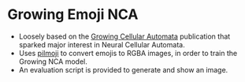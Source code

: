 # Growing Emoji NCA

- Loosely based on the [Growing Cellular Automata](https://distill.pub/2020/growing-ca/) publication that sparked major interest in Neural Cellular Automata.
- Uses [pilmoji](https://pypi.org/project/pilmoji/) to convert emojis to RGBA images, in order to train the Growing NCA model.
- An evaluation script is provided to generate and show an image.